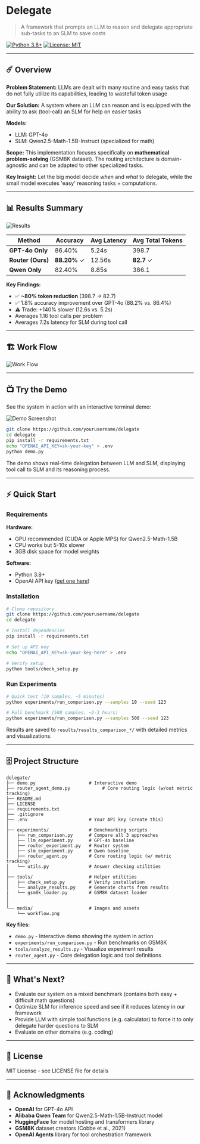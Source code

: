 # Delegate 

> A framework that prompts an LLM to reason and delegate appropriate sub-tasks to an SLM to save costs

[![Python 3.8+](https://img.shields.io/badge/python-3.8+-blue.svg)](https://www.python.org/downloads/)
[![License: MIT](https://img.shields.io/badge/License-MIT-yellow.svg)](https://opensource.org/licenses/MIT)

---

## ☄️ Overview

**Problem Statement:** LLMs are dealt with many routine and easy tasks that do not fully utilize its capabilities, leading to wasteful token usage

**Our Solution:** A system where an LLM can reason and is equipped with the ability to ask (tool-call) an SLM for help on easier tasks

**Models:** 
- LLM: GPT-4o
- SLM: Qwen2.5-Math-1.5B-Instruct (specialized for math)

**Scope:** This implementation focuses specifically on **mathematical problem-solving** (GSM8K dataset). The routing architecture is domain-agnostic and can be adapted to other specialized tasks.

**Key Insight:** Let the big model decide *when* and *what* to delegate, while the small model executes 'easy' reasoning tasks + computations.

---

## 📊 Results Summary
![Results](media/results.png)

| Method           | Accuracy | Avg Latency | Avg Total Tokens |
|------------------|----------|-------------|------------------|
| **GPT-4o Only**  | 86.40%   | 5.24s       | 398.7            |
| **Router (Ours)**| **88.20%** ✓ | 12.56s | **82.7** ✓        |
| **Qwen Only**    | 82.40%   | 8.85s       | 386.1            |

**Key Findings:**
- ✅ **~80% token reduction** (398.7 -> 82.7)
- ✅ 1.8% accuracy improvement over GPT-4o (88.2% vs. 86.4%)
- ⚠️ Trade: +140% slower (12.6s vs. 5.2s)
- Averages 1.16 tool calls per problem
- Averages 7.2s latency for SLM during tool call

---

## 🏗️ Work Flow
![Work Flow](media/workflow.png)

---

## 📺 Try the Demo

See the system in action with an interactive terminal demo:

![Demo Screenshot](media/demo.png)

```bash
git clone https://github.com/yourusername/delegate
cd delegate
pip install -r requirements.txt
echo "OPENAI_API_KEY=sk-your-key" > .env
python demo.py
```

The demo shows real-time delegation between LLM and SLM, displaying tool call to SLM and its reasoning process.

---

## ⚡️ Quick Start

### Requirements

**Hardware:**
- GPU recommended (CUDA or Apple MPS) for Qwen2.5-Math-1.5B
- CPU works but 5-10x slower
- 3GB disk space for model weights

**Software:**
- Python 3.8+
- OpenAI API key ([get one here](https://platform.openai.com/api-keys))

### Installation

```bash
# Clone repository
git clone https://github.com/yourusername/delegate
cd delegate

# Install dependencies
pip install -r requirements.txt

# Set up API key
echo "OPENAI_API_KEY=sk-your-key-here" > .env

# Verify setup
python tools/check_setup.py
```

### Run Experiments

```bash
# Quick test (10 samples, ~5 minutes)
python experiments/run_comparison.py --samples 10 --seed 123

# Full benchmark (500 samples, ~2-3 hours)
python experiments/run_comparison.py --samples 500 --seed 123
```

Results are saved to `results/results_comparison_*/` with detailed metrics and visualizations.

---

## 🗄️ Project Structure

```
delegate/
├── demo.py                    # Interactive demo
├── router_agent_demo.py            # Core routing logic (w/out metric tracking)
├── README.md
├── LICENSE
├── requirements.txt
├── .gitignore
├── .env                       # Your API key (create this)
│
├── experiments/               # Benchmarking scripts
│   ├── run_comparison.py      # Compare all 3 approaches
│   ├── llm_experiment.py      # GPT-4o baseline
│   ├── router_experiment.py   # Router system
│   ├── slm_experiment.py      # Qwen baseline
│   ├── router_agent.py        # Core routing logic (w/ metric tracking)
│   └── utils.py               # Answer checking utilities
│
├── tools/                     # Helper utilities
│   ├── check_setup.py         # Verify installation
│   └── analyze_results.py     # Generate charts from results
|   └── gsm8k_loader.py        # GSM8K dataset loader
│
│
└── media/                     # Images and assets
    └── workflow.png
```

**Key files:**
- `demo.py` - Interactive demo showing the system in action
- `experiments/run_comparison.py` - Run benchmarks on GSM8K
- `tools/analyze_results.py` - Visualize experiment results
- `router_agent.py` - Core delegation logic and tool definitions

---

## 🎯 What's Next?
- Evaluate our system on a mixed benchmark (contains both easy + difficult math questions)
- Optimize SLM for inference speed and see if it reduces latency in our framework
- Provide LLM with simple tool functions (e.g. calculator) to force it to only delegate harder questions to SLM
- Evaluate on other domains (e.g. coding)

---

## 📁 License

MIT License - see LICENSE file for details

---

## 🙏 Acknowledgments

- **OpenAI** for GPT-4o API
- **Alibaba Qwen Team** for Qwen2.5-Math-1.5B-Instruct model
- **HuggingFace** for model hosting and transformers library
- **GSM8K** dataset creators (Cobbe et al., 2021)
- **OpenAI Agents** library for tool orchestration framework